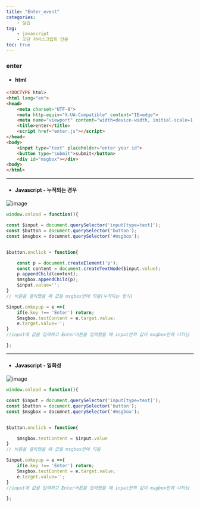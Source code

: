 ```yaml
---
title: "Enter_event"
categories:
    - 실습
tag:
    - javascript
    - 모던 자바스크립트 인문
toc: true
---
```


### enter 

* #### html


```html
<!DOCTYPE html>
<html lang="en">
<head>
    <meta charset="UTF-8">
    <meta http-equiv="X-UA-Compatible" content="IE=edge">
    <meta name="viewport" content="width=device-width, initial-scale=1.0">
    <title>enter</title>
    <script href="enter.js"></script>
</head>
<body>
    <input type="text" placeholder="enter your id">
    <button type="submit">submit</button>
    <div id="msgbox"></div>
<body>
</html>
```

---

* #### Javascript - 누적되는 경우


![image](https://user-images.githubusercontent.com/83913407/126176041-92b942e9-2a8b-46f7-b480-e32b0732ea4d.png)



```javascript
window.onload = function(){

const $input = document.querySelector('input[type=text]');
const $button = document.querySelector('button');
const $msgbox = documnet.querySelector('#msgbox');


$button.onclick = function{

    const p = document.createElement('p');
    const content = document.createTextNode($input.value);
    p.appendChild(content);
    $msgbox.appendChild(p);
    $input.value='';
}
// 버튼을 클릭했을 때 값을 msgbox안에 띄움(누적되는 방식)

Sinput.onkeyup = e =>{
    if(e.key !== 'Enter') return;
    Smsgbox.textContent = e.target.value;
    e.target.value='';
}
//input에 값을 입력하고 Enter버튼을 입력했을 때 input안의 값이 msgbox안에 나타남

};
```

---

* #### Javascript - 일회성 


![image](https://user-images.githubusercontent.com/83913407/126175446-92e5075f-cabd-463d-bd25-867cbead542c.png)



```javascript
window.onload = function(){

const $input = document.querySelector('input[type=text]');
const $button = document.querySelector('button');
const $msgbox = documnet.querySelector('#msgbox');


$button.onclick = function{

    $msgbox.textContent = $input.value
}
// 버튼을 클릭했을 때 값을 msgbox안에 띄움

Sinput.onkeyup = e =>{
    if(e.key !== 'Enter') return;
    Smsgbox.textContent = e.target.value;
    e.target.value='';
}
//input에 값을 입력하고 Enter버튼을 입력했을 때 input안의 값이 msgbox안에 나타남

};

```
